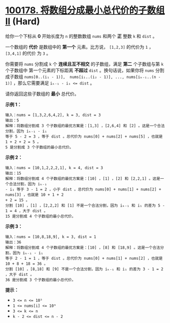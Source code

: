 # [100178. 将数组分成最小总代价的子数组 II][link] (Hard)

[link]: https://leetcode.cn/contest/biweekly-contest-122/problems/divide-an-array-into-subarrays-with-minimum-cost-ii/

给你一个下标从 **0** 开始长度为 `n` 的整数数组 `nums` 和两个 **正** 整数 `k` 和 `dist` 。

一个数组的 **代价** 是数组中的 **第一个** 元素。比方说， `[1,2,3]` 的代价为 `1` ， `[3,4,1]` 的代价
为 `3` 。

你需要将 `nums` 分割成 `k` 个 **连续且互不相交** 的子数组，满足 **第二** 个子数组与第 `k` 个子数组中
第一个元素的下标距离 **不超过** `dist` 。换句话说，如果你将 `nums` 分割成子数组 `nums[0..(i₁ - 1)], 
nums[i₁..(i₂ - 1)], ..., nums[iₖ₋₁..(n - 1)]` ，那么它需要满足 `iₖ₋₁ - i₁ <= dist` 。

请你返回这些子数组的 **最小** 总代价。

**示例 1：**

```
输入：nums = [1,3,2,6,4,2], k = 3, dist = 3
输出：5
解释：将数组分割成 3 个子数组的最优方案是：[1,3] ，[2,6,4] 和 [2] 。这是一个合法分割，因为 iₖ₋₁ - i₁
等于 5 - 2 = 3 ，等于 dist 。总代价为 nums[0] + nums[2] + nums[5] ，也就是 1 + 2 + 2 = 5 。
5 是分割成 3 个子数组的最小总代价。
```

**示例 2：**

```
输入：nums = [10,1,2,2,2,1], k = 4, dist = 3
输出：15
解释：将数组分割成 4 个子数组的最优方案是：[10] ，[1] ，[2] 和 [2,2,1] 。这是一个合法分割，因为 iₖ₋₁
- i₁ 等于 3 - 1 = 2 ，小于 dist 。总代价为 nums[0] + nums[1] + nums[2] + nums[3] ，也就是 10 + 1 + 2
+ 2 = 15 。
分割 [10] ，[1] ，[2,2,2] 和 [1] 不是一个合法分割，因为 iₖ₋₁ 和 i₁ 的差为 5 - 1 = 4 ，大于 dist 。
15 是分割成 4 个子数组的最小总代价。
```

**示例 3：**

```
输入：nums = [10,8,18,9], k = 3, dist = 1
输出：36
解释：将数组分割成 4 个子数组的最优方案是：[10] ，[8] 和 [18,9] 。这是一个合法分割，因为 iₖ₋₁ - i₁ 
等于 2 - 1 = 1 ，等于 dist 。总代价为 nums[0] + nums[1] + nums[2] ，也就是 10 + 8 + 18 = 36 。
分割 [10] ，[8,18] 和 [9] 不是一个合法分割，因为 iₖ₋₁ 和 i₁ 的差为 3 - 1 = 2 ，大于 dist 。
36 是分割成 3 个子数组的最小总代价。
```

**提示：**

- `3 <= n <= 10⁵`
- `1 <= nums[i] <= 10⁹`
- `3 <= k <= n`
- `k - 2 <= dist <= n - 2`
